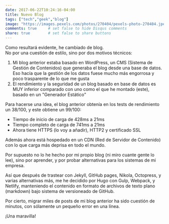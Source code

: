```yaml
---
date: 2017-06-22T10:24:16-04:00
title: Nuevo Blog
tags: ["tech","geek","blog"]
image: "https://images.pexels.com/photos/270404/pexels-photo-270404.jpeg"
comments: true     # set false to hide Disqus comments
share: true        # set false to share buttons
---
```


Como resultará evidente, he cambiado de blog.  
No por una cuestión de estilo, sino por dos motivos técnicos:
  
1. Mi blog anterior estaba basado en WordPress, un CMS (Sistema de Gestión de Contenidos) que generaba el blog desde una base de datos. Eso hacía que la gestión de los datos fuese mucho más engorrosa y poco trasparente de lo que me gusta
2. El rendimiento y la seguridad de un blog basado en base de datos es MUY inferior comparado con uno como el que he montado (este), basado en un "Generador Estático"

Para hacerse una idea, el blog anterior obtenía en los tests de rendimiento un 38/100, y este obtiene un 99/100:

- Tiempo de inicio de carga de 428ms a 21ms
- Tiempo completo de carga de 741ms a 21ms
- Ahora tiene HTTPS (lo voy a añadir), HTTP2 y certificado SSL

Además ahora está hospedado en un CDN (Red de Servidor de Contenido) con lo que carga más deprisa en todo el mundo.

Por supuesto no lo he hecho por mi propio blog (ni miro cuante gente lo lee), sino por aprender, y por probar alternativas para los sistemas de mi empresa.

Así que después de trastear con Jekyll, GitHub pages, Nikola, Octopress, y varias alternativas más, me he decidido por Hugo con Gulp, Webpack, y Netlify, manteniendo el contenido en formato de archivos de texto plano (markdown) bajo sistema de versioneado de GitHub.

Por cierto, migrar miles de posts de mi blog anterior ha sido cuestión de minutos, con sólamente un pequeño error en una línea.

¡Una maravilla!

 